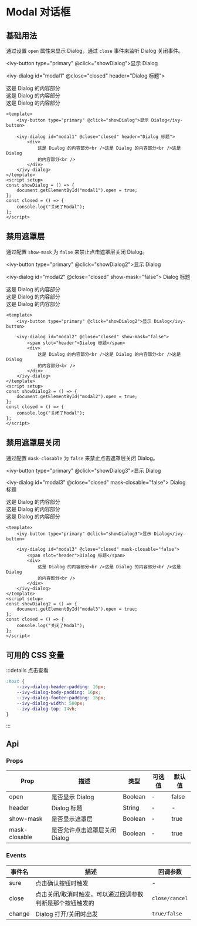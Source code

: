 # Modal 对话框

## 基础用法

通过设置 `open` 属性来显示 Dialog，通过 `close` 事件来监听 Dialog 关闭事件。

<ivy-button type="primary" @click="showDialog">显示 Dialog</ivy-button>

<ivy-dialog id="modal1" @close="closed" header="Dialog 标题">
<div>这是 Dialog 的内容部分<br>这是 Dialog 的内容部分<br>这是 Dialog 的内容部分<br></div>
</ivy-dialog>

```vue
<template>
    <ivy-button type="primary" @click="showDialog">显示 Dialog</ivy-button>

    <ivy-dialog id="modal1" @close="closed" header="Dialog 标题">
        <div>
            这是 Dialog 的内容部分<br />这是 Dialog 的内容部分<br />这是 Dialog
            的内容部分<br />
        </div>
    </ivy-dialog>
</template>
<script setup>
const showDialog = () => {
    document.getElementById("modal1").open = true;
};
const closed = () => {
    console.log("关闭了Modal");
};
</script>
```

## 禁用遮罩层

通过配置 `show-mask` 为 `false` 来禁止点击遮罩层关闭 Dialog。

<ivy-button type="primary" @click="showDialog2">显示 Dialog</ivy-button>

<ivy-dialog id="modal2" @close="closed" show-mask="false">
<span slot="header">Dialog 标题</span>
<div>这是 Dialog 的内容部分<br>这是 Dialog 的内容部分<br>这是 Dialog 的内容部分<br></div>
</ivy-dialog>

```vue
<template>
    <ivy-button type="primary" @click="showDialog2">显示 Dialog</ivy-button>

    <ivy-dialog id="modal2" @close="closed" show-mask="false">
        <span slot="header">Dialog 标题</span>
        <div>
            这是 Dialog 的内容部分<br />这是 Dialog 的内容部分<br />这是 Dialog
            的内容部分<br />
        </div>
    </ivy-dialog>
</template>
<script setup>
const showDialog2 = () => {
    document.getElementById("modal2").open = true;
};
const closed = () => {
    console.log("关闭了Modal");
};
</script>
```

## 禁用遮罩层关闭

通过配置 `mask-closable` 为 `false` 来禁止点击遮罩层关闭 Dialog。

<ivy-button type="primary" @click="showDialog3">显示 Dialog</ivy-button>

<ivy-dialog id="modal3" @close="closed" mask-closable="false">
<span slot="header">Dialog 标题</span>
<div>这是 Dialog 的内容部分<br>这是 Dialog 的内容部分<br>这是 Dialog 的内容部分<br></div>
</ivy-dialog>

```vue
<template>
    <ivy-button type="primary" @click="showDialog3">显示 Dialog</ivy-button>

    <ivy-dialog id="modal3" @close="closed" mask-closable="false">
        <span slot="header">Dialog 标题</span>
        <div>
            这是 Dialog 的内容部分<br />这是 Dialog 的内容部分<br />这是 Dialog
            的内容部分<br />
        </div>
    </ivy-dialog>
</template>
<script setup>
const showDialog2 = () => {
    document.getElementById("modal3").open = true;
};
const closed = () => {
    console.log("关闭了Modal");
};
</script>
```

## 可用的 CSS 变量

:::details 点击查看

```css
:host {
    --ivy-dialog-header-padding: 16px;
    --ivy-dialog-body-padding: 16px;
    --ivy-dialog-footer-padding: 16px;
    --ivy-dialog-width: 500px;
    --ivy-dialog-top: 14vh;
}
```

:::

<!-- 增加注释，否则页面显示不完整 -->

## Api

### Props

| Prop          | 描述                          | 类型    | 可选值 | 默认值 |
| ------------- | ----------------------------- | ------- | ------ | ------ |
| open          | 是否显示 Dialog               | Boolean | -      | false  |
| header        | Dialog 标题                   | String  | -      | -      |
| show-mask     | 是否显示遮罩层                | Boolean | -      | true   |
| mask-closable | 是否允许点击遮罩层关闭 Dialog | Boolean | -      | true   |

### Events

| 事件名 | 描述                                                      | 回调参数       |
| ------ | --------------------------------------------------------- | -------------- |
| sure   | 点击确认按钮时触发                                        | -              |
| close  | 点击关闭/取消时触发，可以通过回调参数判断是那个按钮触发的 | `close/cancel` |
| change | Dialog 打开/关闭时出发                                    | `true/false`   |

<script setup>
import { onMounted } from 'vue';
function sure(ev){
    console.log(ev)
}
onMounted(()=>{
    document.getElementById('modal1').addEventListener('sure', ev=>{
        console.log(ev)
    });
    document.getElementById('modal2').addEventListener('change', ev=>{
        console.log(ev)
    })
});

const showDialog = ()=>{
    document.getElementById('modal1').open = true
};

const showDialog2 = ()=>{
    document.getElementById('modal2').open = true
};

const showDialog3 = ()=>{
    document.getElementById('modal3').open = true
};

const closed = ()=>{
    console.log('关闭了Modal')
}

</script>
